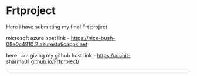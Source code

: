 # Frtproject

Here i have submitting my final Frt project 

microsoft azure host link - https://nice-bush-08e0c4910.2.azurestaticapps.net

here i am giving my github host link - https://archit-sharma01.github.io/Frtproject/

**************************************************************************************


